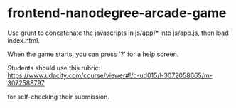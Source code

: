 frontend-nanodegree-arcade-game
===============================

Use grunt to concatenate the javascripts in js/app/* into js/app.js, then load index.html.

When the game starts, you can press '?' for a help screen.



Students should use this rubric: https://www.udacity.com/course/viewer#!/c-ud015/l-3072058665/m-3072588797

for self-checking their submission.
